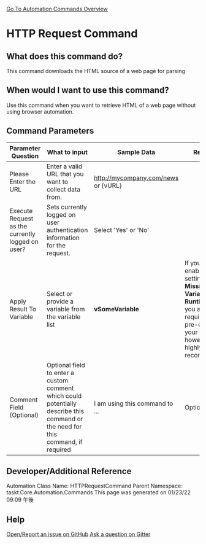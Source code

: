 <!--TITLE: HTTP Request Command -->
<!-- SUBTITLE: a command in the API Commands group. -->
[Go To Automation Commands Overview](/automation-commands.md)


# HTTP Request Command


## What does this command do?
This command downloads the HTML source of a web page for parsing


## When would I want to use this command?
Use this command when you want to retrieve HTML of a web page without using browser automation.


## Command Parameters
| Parameter Question   	| What to input  	|  Sample Data 	| Remarks  	|
| ---                    | ---               | ---           | ---       |
|Please Enter the URL|Enter a valid URL that you want to collect data from.|http://mycompany.com/news or {vURL}||
|Execute Request as the currently logged on user?|Sets currently logged on user authentication information for the request.|Select 'Yes' or 'No'||
|Apply Result To Variable|Select or provide a variable from the variable list|**vSomeVariable**|If you have enabled the setting **Create Missing Variables at Runtime** then you are not required to pre-define your variables, however, it is highly recommended.|
|Comment Field (Optional)|Optional field to enter a custom comment which could potentially describe this command or the need for this command, if required|I am using this command to ...|Optional|










## Developer/Additional Reference
Automation Class Name: HTTPRequestCommand
Parent Namespace: taskt.Core.Automation.Commands
This page was generated on 01/23/22 09:09 午後


## Help
[Open/Report an issue on GitHub](https://github.com/saucepleez/taskt/issues/new)
[Ask a question on Gitter](https://gitter.im/taskt-rpa/Lobby)
